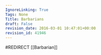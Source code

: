 ```yaml
---
IgnoreLinking: True
Tags: None
Title: Barbarians
draft: False
revision_date: 2016-03-01 10:47:01+00:00
revision_id: 41946
---
```


#REDIRECT [[Barbarian]]